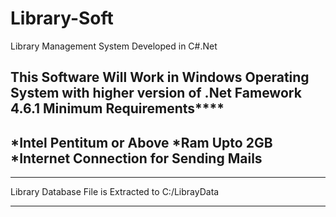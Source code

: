 # Library-Soft
Library Management System Developed in C#.Net

This Software Will Work in Windows Operating System with higher version of .Net Famework 4.6.1
Minimum Requirements****
------------------------
*Intel Pentitum or Above
*Ram Upto 2GB
*Internet Connection for Sending Mails
-------------------------
------------------------
Library Database File is Extracted to C:/LibrayData
******************
